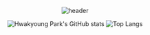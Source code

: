 

<div align="center">

![header](https://capsule-render.vercel.app/api?type=transparent&text=Noah'World&color=FF99CC&&fontColor=FF99CC&fontsize=200)
  </div>        
    
<div align="center">
  
![Hwakyoung Park's GitHub stats](https://github-readme-stats.vercel.app/api?username=fire-irror&show_icons=true&theme=dracula)
![Top Langs](https://github-readme-stats.vercel.app/api/top-langs/?username=fire-irror&layout=compact&theme=dracula)
 

</div>

<!--[
](https://www.instagram.com/)
**fire-irror/fire-irror** is a ✨ _special_ ✨ repository because its `README.md` (this file) appears on your GitHub profile.

Here are some ideas to get you started:

- 🔭 I’m currently working on ...
- 
- 👯 I’m looking to collaborate on ...
- 🤔 I’m looking for help with ...
- 💬 Ask me about ...
- 📫 How to reach me: ...
- 😄 Pronouns: ...
- ⚡ Fun fact: ...
-->
